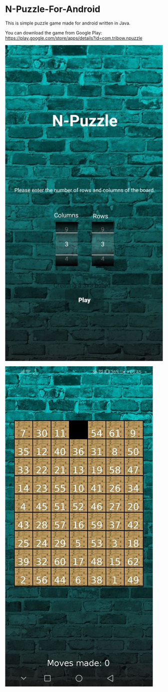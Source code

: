 # N-Puzzle-For-Android

This is simple puzzle game made for android written in Java.

You can download the game from Google Play:  https://play.google.com/store/apps/details?id=com.tribow.npuzzle

![Image Npuzzle_Main_Menu](images/main_menu.jpg)

![Image CNpuzzle_Gameplay](images/gameplay.jpg)

